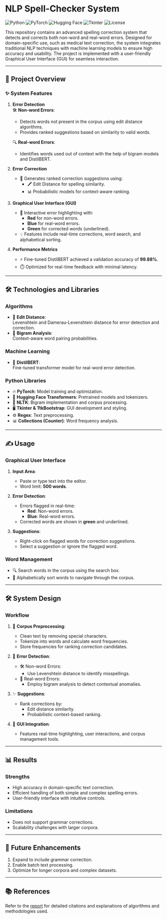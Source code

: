 # NLP Spell-Checker System

![Python](https://img.shields.io/badge/Python-3.8%2B-blue)
![PyTorch](https://img.shields.io/badge/PyTorch-1.9+-orange)
![Hugging Face](https://img.shields.io/badge/Hugging%20Face-DistilBERT-yellow)
![Tkinter](https://img.shields.io/badge/GUI-Tkinter-brightgreen)
![License](https://img.shields.io/badge/License-MIT-green)

This repository contains an advanced spelling correction system that detects and corrects both non-word and real-word errors. Designed for domain-specific use, such as medical text correction, the system integrates traditional NLP techniques with machine learning models to ensure high accuracy and usability. The project is implemented with a user-friendly Graphical User Interface (GUI) for seamless interaction.

---

## 🚀 Project Overview

### ✨ **System Features**

1. **Error Detection**  
   🛠️ **Non-word Errors**:  
   - Detects words not present in the corpus using edit distance algorithms.  
   - Provides ranked suggestions based on similarity to valid words.  

   🔍 **Real-word Errors**:  
   - Identifies words used out of context with the help of bigram models and DistilBERT.  

2. **Error Correction**  
   - 🧠 Generates ranked correction suggestions using:  
     - 🖍️ Edit Distance for spelling similarity.  
     - 📊 Probabilistic models for context-aware ranking.  

3. **Graphical User Interface (GUI)**  
   - 🎨 Interactive error highlighting with:  
     - **Red** for non-word errors.  
     - **Blue** for real-word errors.  
     - **Green** for corrected words (underlined).  
   - 💡 Features include real-time corrections, word search, and alphabetical sorting.  

4. **Performance Metrics**  
   - ⚡ Fine-tuned DistilBERT achieved a validation accuracy of **99.88%**.  
   - ⏱️ Optimized for real-time feedback with minimal latency.  

---

## 🛠️ Technologies and Libraries

### **Algorithms**  
- 📏 **Edit Distance**:  
  Levenshtein and Damerau-Levenshtein distance for error detection and correction.  
- 🔗 **Bigram Analysis**:  
  Context-aware word pairing probabilities.  

### **Machine Learning**  
- 🤖 **DistilBERT**:  
  Fine-tuned transformer model for real-word error detection.  

### **Python Libraries**  
- 🔥 **PyTorch**: Model training and optimization.  
- 🦗 **Hugging Face Transformers**: Pretrained models and tokenizers.  
- 📖 **NLTK**: Bigram implementation and corpus processing.  
- 🖥️ **Tkinter & TtkBootstrap**: GUI development and styling.  
- ⚙️ **Regex**: Text preprocessing.  
- 📊 **Collections (Counter)**: Word frequency analysis.  

---

## ✍️ Usage

### **Graphical User Interface**  

1. **Input Area**:  
   - Paste or type text into the editor.  
   - Word limit: **500 words**.  

2. **Error Detection**:  
   - Errors flagged in real-time:  
     - **Red**: Non-word errors.  
     - **Blue**: Real-word errors.  
   - Corrected words are shown in **green** and underlined.  

3. **Suggestions**:  
   - Right-click on flagged words for correction suggestions.  
   - Select a suggestion or ignore the flagged word.  

### **Word Management**  
- 🔍 Search words in the corpus using the search box.  
- 🐂️ Alphabetically sort words to navigate through the corpus.  

---

## 🛠️ System Design

### **Workflow**  

1. 🧹 **Corpus Preprocessing**:  
   - Clean text by removing special characters.  
   - Tokenize into words and calculate word frequencies.  
   - Store frequencies for ranking correction candidates.  

2. 🔎 **Error Detection**:  
   - 🛠️ Non-word Errors:  
     - Use Levenshtein distance to identify misspellings.  
   - 🔗 Real-word Errors:  
     - Employ bigram analysis to detect contextual anomalies.  

3. ✨ **Suggestions**:  
   - Rank corrections by:  
     - Edit distance similarity.  
     - Probabilistic context-based ranking.  

4. 🎨 **GUI Integration**:  
   - Features real-time highlighting, user interactions, and corpus management tools.  

---

## 📊 Results

### **Strengths**  
- High accuracy in domain-specific text correction.  
- Efficient handling of both simple and complex spelling errors.  
- User-friendly interface with intuitive controls.  

### **Limitations**  
- Does not support grammar corrections.  
- Scalability challenges with larger corpora.  

---

## 🚀 Future Enhancements  

1. Expand to include grammar correction.  
2. Enable batch text processing.  
3. Optimize for longer corpora and complex datasets.  

---

## 📚 References  

Refer to the [report](./NLP_ASSIGNMENT_REPORT_EDITED.pdf) for detailed citations and explanations of algorithms and methodologies used.

